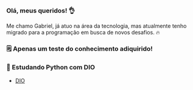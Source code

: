 ### Olá, meus queridos! 👌

Me chamo Gabriel, já atuo na área da tecnologia, mas atualmente tenho migrado para a programação em busca de novos desafios. 🔥

### 🗒️ Apenas um teste do conhecimento adiquirido!

### 🐍 Estudando Python com  DIO
- [DIO](web.dio.mr)
